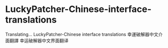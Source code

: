 # LuckyPatcher-Chinese-interface-translations
Translating...     LuckyPatcher-Chinese interface translations 幸運破解器中文介面翻譯 幸运破解器中文界面翻译
